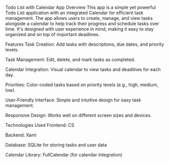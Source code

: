 Todo List with Calendar App
Overview
This app is a simple yet powerful Todo List application with an integrated Calendar for efficient task management. The app allows users to create, manage, and view tasks alongside a calendar to help track their progress and schedule tasks over time. It's designed with user experience in mind, making it easy to stay organized and on top of important deadlines.

Features
Task Creation: Add tasks with descriptions, due dates, and priority levels.

Task Management: Edit, delete, and mark tasks as completed.

Calendar Integration: Visual calendar to view tasks and deadlines for each day.

Priorities: Color-coded tasks based on priority levels (e.g., high, medium, low).

User-Friendly Interface: Simple and intuitive design for easy task management.

Responsive Design: Works well on different screen sizes and devices.

Technologies Used
Frontend: CS

Backend: Xaml

Database: SQLite for storing tasks and user data

Calendar Library: FullCalendar (for calendar integration)
